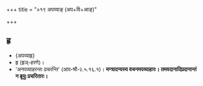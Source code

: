 +++
title = "०१९ अपव्याङ् (अप+वि+आङ्)"

+++

## हृ
- {अपव्याहृ}
- हृ (हृञ्-हरणे)।
- 'अनपव्याहरन्तः प्रचरन्ति' (आप॰श्रौ॰२.५.१६.१)। **मन्त्रादन्यस्य वचनमपव्याहारः। तमवदानादिप्रदानान्तं न ब्रूयुः प्रचरितारः।** 

